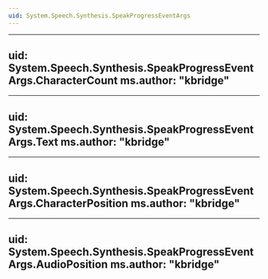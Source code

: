 ```yaml
---
uid: System.Speech.Synthesis.SpeakProgressEventArgs
---
```


---
uid: System.Speech.Synthesis.SpeakProgressEventArgs.CharacterCount
ms.author: "kbridge"
---

---
uid: System.Speech.Synthesis.SpeakProgressEventArgs.Text
ms.author: "kbridge"
---

---
uid: System.Speech.Synthesis.SpeakProgressEventArgs.CharacterPosition
ms.author: "kbridge"
---

---
uid: System.Speech.Synthesis.SpeakProgressEventArgs.AudioPosition
ms.author: "kbridge"
---
